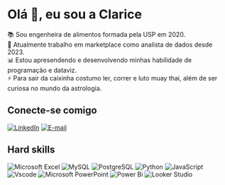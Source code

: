 # Olá 👋, eu sou a Clarice

📚 Sou engenheira de alimentos formada pela USP em 2020. </br>
🏫 Atualmente trabalho em marketplace como analista de dados desde 2023.</br>
📊 Estou apresendendo e desenvolvendo minhas habilidade de programação e dataviz.</br>
⚡ Para sair da caixinha costumo ler, correr e luto muay thai, além de ser curiosa no mundo da astrologia.</br>

## Conecte-se comigo
[![LinkedIn](https://img.shields.io/badge/LinkedIn-000?style=for-the-badge&logo=linkedin&logoColor=0E76A8)](https://www.linkedin.com/in/claricenascimento/)
[![E-mail](https://img.shields.io/badge/-Email-000?style=for-the-badge&logo=microsoft-outlook&logoColor=E94D5F)](nsantos.clarice@gmail.com)

## Hard skills
![Microsoft Excel](https://img.shields.io/badge/Microsoft_Excel-217346?style=for-the-badge&logo=microsoft-excel&logoColor=white)
![MySQL](https://img.shields.io/badge/MySQL-00000F?style=for-the-badge&logo=mysql&logoColor=white)
![PostgreSQL](https://img.shields.io/badge/PostgreSQL-000?style=for-the-badge&logo=postgresql)
![Python](https://img.shields.io/badge/python-3670A0?style=for-the-badge&logo=python&logoColor=ffdd54)
![JavaScript](https://img.shields.io/badge/JavaScript-F7DF1E?style=for-the-badge&logo=javascript&logoColor=black)
![Vscode](https://img.shields.io/badge/Vscode-007ACC?style=for-the-badge&logo=visual-studio-code&logoColor=white)
![Microsoft PowerPoint](https://img.shields.io/badge/Microsoft_PowerPoint-B7472A?style=for-the-badge&logo=microsoft-powerpoint&logoColor=white)
![Power Bi](https://img.shields.io/badge/power_bi-F2C811?style=for-the-badge&logo=power_bi&logoColor=black)
![Looker Studio](https://img.shields.io/badge/looker_studio-4285F4?style=for-the-badge&logo=google&logoColor=white)
